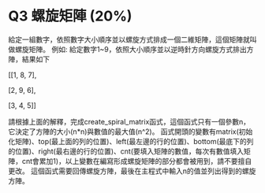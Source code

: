 # Q3 螺旋矩陣 (20%)
給定一組數字，依照數字大小順序並以螺旋方式排成一個二維矩陣，這個矩陣就叫做螺旋矩陣。
例如:
給定數字1~9，依照大小順序並以逆時針方向螺旋方式排出方陣，結果如下

[[1, 8, 7],

 [2, 9, 6], 
 
 [3, 4, 5]]

請根據上面的解釋，完成create_spiral_matrix函式，這個函式只有一個參數n，它決定了方陣的大小(n*n)與數值的最大值(n^2)。
函式開頭的變數有matrix(初始化矩陣)、top(最上面的列的位置)、left(最左邊的行的位置)、bottom(最底下的列的位置)、right(最右邊的行的位置)、cnt(要填入矩陣的數值，每次有數值填入矩陣，cnt會累加1)，以上變數在編寫形成螺旋矩陣的部分都會被用到，請不要擅自更改。
這個函式需要回傳螺旋方陣，最後在主程式中輸入n的值並列出得到的螺旋方陣。
